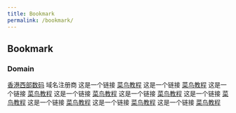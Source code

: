 ```yaml
---
title: Bookmark
permalink: /bookmark/
---
```


## Bookmark

### Domain

 [香港西部数码](https://www.363.hk/) 域名注册商
这是一个链接 [菜鸟教程](https://www.runoob.com)
这是一个链接 [菜鸟教程](https://www.runoob.com)
这是一个链接 [菜鸟教程](https://www.runoob.com)
这是一个链接 [菜鸟教程](https://www.runoob.com)
这是一个链接 [菜鸟教程](https://www.runoob.com)
这是一个链接 [菜鸟教程](https://www.runoob.com)
这是一个链接 [菜鸟教程](https://www.runoob.com)
这是一个链接 [菜鸟教程](https://www.runoob.com)
这是一个链接 [菜鸟教程](https://www.runoob.com)
